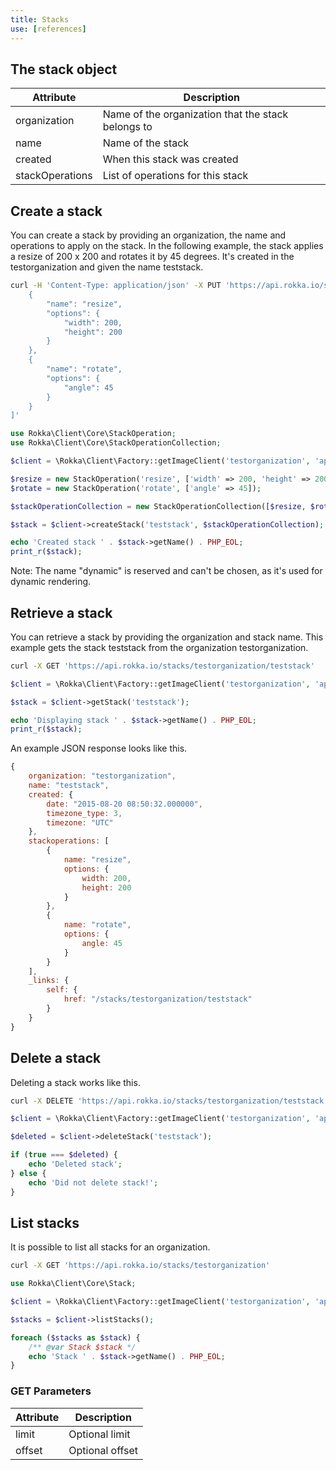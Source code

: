 ```yaml
---
title: Stacks
use: [references]
---
```


## The stack object

| Attribute | Description |
| -------------- | ------------- |
| organization | Name of the organization that the stack belongs to |
| name | Name of the stack |
| created | When this stack was created |
| stackOperations | List of operations for this stack |

## Create a stack

You can create a stack by providing an organization, the name and operations to apply on the stack.
In the following example, the stack applies a resize of 200 x 200 and rotates it by 45 degrees. It's created in the testorganization and given the name teststack.

```bash
curl -H 'Content-Type: application/json' -X PUT 'https://api.rokka.io/stacks/testorganization/teststack' -d '[
    {
        "name": "resize",
        "options": {
            "width": 200,
            "height": 200
        }
    },
    {
        "name": "rotate",
        "options": {
            "angle": 45
        }
    }
]'
```

```php
use Rokka\Client\Core\StackOperation;
use Rokka\Client\Core\StackOperationCollection;

$client = \Rokka\Client\Factory::getImageClient('testorganization', 'apiKey', 'apiSecret');

$resize = new StackOperation('resize', ['width' => 200, 'height' => 200]);
$rotate = new StackOperation('rotate', ['angle' => 45]);

$stackOperationCollection = new StackOperationCollection([$resize, $rotate]);

$stack = $client->createStack('teststack', $stackOperationCollection);

echo 'Created stack ' . $stack->getName() . PHP_EOL;
print_r($stack);

```

Note: The name "dynamic" is reserved and can't be chosen, as it's used for dynamic rendering.

## Retrieve a stack

You can retrieve a stack by providing the organization and stack name. This example gets the stack teststack from the organization testorganization.

```bash
curl -X GET 'https://api.rokka.io/stacks/testorganization/teststack'
```

```php
$client = \Rokka\Client\Factory::getImageClient('testorganization', 'apiKey', 'apiSecret');

$stack = $client->getStack('teststack');

echo 'Displaying stack ' . $stack->getName() . PHP_EOL;
print_r($stack);
```

An example JSON response looks like this.

```javascript
{
    organization: "testorganization",
    name: "teststack",
    created: {
        date: "2015-08-20 08:50:32.000000",
        timezone_type: 3,
        timezone: "UTC"
    },
    stackoperations: [
        {
            name: "resize",
            options: {
                width: 200,
                height: 200
            }
        },
        {
            name: "rotate",
            options: {
                angle: 45
            }
        }
    ],
    _links: {
        self: {
            href: "/stacks/testorganization/teststack"
        }
    }
}
```


## Delete a stack

Deleting a stack works like this.

```bash
curl -X DELETE 'https://api.rokka.io/stacks/testorganization/teststack'
```

```php
$client = \Rokka\Client\Factory::getImageClient('testorganization', 'apiKey', 'apiSecret');

$deleted = $client->deleteStack('teststack');

if (true === $deleted) {
    echo 'Deleted stack';
} else {
    echo 'Did not delete stack!';
}
```

## List stacks

It is possible to list all stacks for an organization.

```bash
curl -X GET 'https://api.rokka.io/stacks/testorganization'
```

```php
use Rokka\Client\Core\Stack;

$client = \Rokka\Client\Factory::getImageClient('testorganization', 'apiKey', 'apiSecret');

$stacks = $client->listStacks();

foreach ($stacks as $stack) {
    /** @var Stack $stack */
    echo 'Stack ' . $stack->getName() . PHP_EOL;
}
```

### GET Parameters

| Attribute | Description |
| -------------- | ------------- |
| limit | Optional limit |
| offset | Optional offset |
